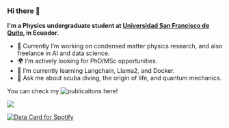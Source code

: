 ### Hi there 👋

**I'm a Physics undergraduate student at [Universidad San Francisco de Quito](https://www.usfq.edu.ec/en/undergraduate-programs/physics), in Ecuador.**

- :space_invader: Currently I’m working on condensed matter physics research, and also freelance in AI and data science.
- :earth_africa: I’m actively looking for PhD/MSc opportunities.
- 🌱 I’m currently learning Langchain, Llama2, and Docker.
- 💬 Ask me about scuba diving, the origin of life, and quantum mechanics.

You can check my ![publicaitons](https://orcid.org/0000-0002-6366-7596) here!
<!--
**jezur/jezur** is a ✨ _special_ ✨ repository because its `README.md` (this file) appears on your GitHub profile.

Here are some ideas to get you started:

- 🔭 I’m currently working on ...
- 🌱 I’m currently learning ...
- 👯 I’m looking to collaborate on ...
- 🤔 I’m looking for help with ...
- 💬 Ask me about ...
- 📫 How to reach me: ...
- 😄 Pronouns: ...
- ⚡ Fun fact: ...
-->

![](https://komarev.com/ghpvc/?username=jezur&abbreviated=true)

<a href="https://data-card-for-spotify.herokuapp.com/card?user_id=31h6fno4tiyvkgz755zsjwxryuyy">
  <img src="https://data-card-for-spotify.herokuapp.com/api/card?user_id=31h6fno4tiyvkgz755zsjwxryuyy&limit=3&hide_title=1" alt="Data Card for Spotify">
</a>
